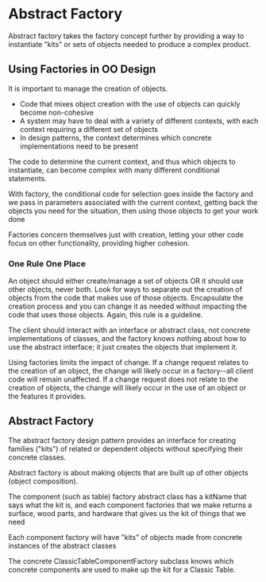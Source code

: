 # Abstract Factory

Abstract factory takes the factory concept further by providing a way to instantiate "kits" or sets of objects needed to produce a complex product.

## Using Factories in OO Design

It is important to manage the creation of objects.

- Code that mixes object creation with the use of objects can quickly become non-cohesive
- A system may have to deal with a variety of different contexts, with each context requiring a different set of objects
- In design patterns, the context determines which concrete implementations need to be present

The code to determine the current context, and thus which objects to instantiate, can become complex with many different conditional statements.

With factory, the conditional code for selection goes inside the factory and we pass in parameters associated with the current context, getting back the objects you need for the situation, then using those objects to get your work done

Factories concern themselves just with creation, letting your other code focus on other functionality, providing higher cohesion.

### One Rule One Place

An object should either create/manage a set of objects OR it should use other objects, never both. Look for ways to separate out the creation of objects from the code that makes use of those objects. Encapsulate the creation process and you can change it as needed without impacting the code that uses those objects. Again, this rule is a guideline. 

The client should interact with an interface or abstract class, not concrete implementations of classes, and the factory knows nothing about how to use the abstract interface; it just creates the objects that implement it.

Using factories limits the impact of change. If a change request relates to the creation of an object, the change will likely occur in a factory--all client code will remain unaffected. If a change request does not relate to the creation of objects, the change will likely occur in the use of an object or the features it provides.

## Abstract Factory

The abstract factory design pattern provides an interface for creating families ("kits") of related or dependent objects without specifying their concrete classes.

Abstract factory is about making objects that are built up of other objects (object composition).

The component (such as table) factory abstract class has a kitName that says what the kit is, and each component factories that we make returns a surface, wood parts, and hardware that gives us the kit of things that we need

Each component factory will have "kits" of objects made from concrete instances of the abstract classes

The concrete ClassicTableComponentFactory subclass knows which concrete components are used to make up the kit for a Classic Table.
